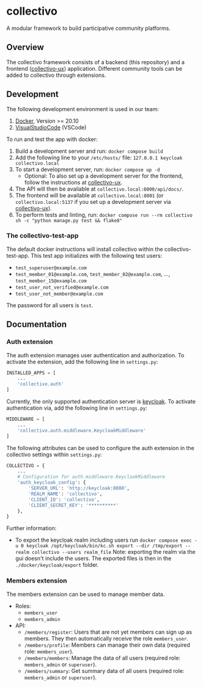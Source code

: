 # collectivo

A modular framework to build participative community platforms.

## Overview

The collectivo framework consists of a backend (this repository)
and a frontend ([collectivo-ux](https://github.com/MILA-Wien/collectivo-ux/)) application.
Different community tools can be added to collectivo through extensions.

## Development

The following development environment is used in our team:

1. [Docker](https://www.docker.com/), Version >= 20.10
2. [VisualStudioCode](https://code.visualstudio.com/) (VSCode)

To run and test the app with docker:

1. Build a development server and run: `docker compose build`
2. Add the following line to your `/etc/hosts/` file: `127.0.0.1 keycloak collectivo.local`
3. To start a development server, run: `docker compose up -d`
    - Optional: To also set up a development server for the frontend, follow the instructions at [collectivo-ux](https://github.com/MILA-Wien/collectivo-ux/).
4. The API will then be available at `collectivo.local:8000/api/docs/`.
5. The frontend will be available at `collectivo.local:8001` (or `collectivo.local:5137` if you set up a development server via [collectivo-ux](https://github.com/MILA-Wien/collectivo-ux/)).
6. To perform tests and linting, run: `docker compose run --rm collectivo sh -c "python manage.py test && flake8"`

### The collectivo-test-app

The default docker instructions will install collectivo within the collectivo-test-app. This test app initializes with the following test users:

- `test_superuser@example.com`
- `test_member_01@example.com`, `test_member_02@example.com`, ..., `test_member_15@example.com`
- `test_user_not_verified@example.com`
- `test_user_not_member@example.com`

The password for all users is `test`.

## Documentation

### Auth extension

The auth extension manages user authentication and authorization.
To activate the extension, add the following line in `settings.py`:

```python
INSTALLED_APPS = [
    ...
    'collectivo.auth'
]
```

Currently, the only supported authentication server is [keycloak](https://www.keycloak.org/).
To activate authentication via, add the following line in `settings.py`:

```python
MIDDLEWARE = [
    ...
    'collectivo.auth.middleware.KeycloakMiddleware'
]
```

The following attributes can be used to configure the auth extension in the collectivo settings within `settings.py`:

```python
COLLECTIVO = {
    ...
    # Configuration for auth.middleware.KeycloakMiddleware
    'auth_keycloak_config': {
        'SERVER_URL': 'http://keycloak:8080',
        'REALM_NAME': 'collectivo',
        'CLIENT_ID': 'collectivo',
        'CLIENT_SECRET_KEY': '**********'
    },
}
```

Further information:
- To export the keycloak realm including users run `docker compose exec -u 0 keycloak /opt/keycloak/bin/kc.sh export --dir /tmp/export --realm collectivo --users realm_file` Note: exporting the realm via the gui doesn't include the users. The exported files is then in the `./docker/keycloak/export` folder.

### Members extension

The members extension can be used to manage member data.

- Roles:
    - `members_user`
    - `members_admin`
- API:
    - `/members/register`: Users that are not yet members can sign up as members. They then automatically receive the role `members_user`.
    - `/members/profile`: Members can manage their own data (required role: `members_user`).
    - `/members/members`: Manage the data of all users (required role: `members_admin` or `superuser`).
    - `/members/summary`: Get summary data of all users (required role: `members_admin` or `superuser`).
